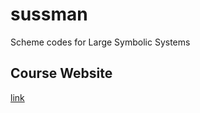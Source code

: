 # sussman
Scheme codes for Large Symbolic Systems

## Course Website
[link](https://groups.csail.mit.edu/mac/users/gjs/6.945/)
